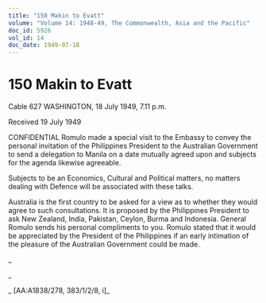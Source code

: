 ```yaml
---
title: "150 Makin to Evatt"
volume: "Volume 14: 1948-49, The Commonwealth, Asia and the Pacific"
doc_id: 5926
vol_id: 14
doc_date: 1949-07-18
---
```


# 150 Makin to Evatt

Cable 627 WASHINGTON, 18 July 1949, 7.11 p.m.

Received 19 July 1949

CONFIDENTIAL Romulo made a special visit to the Embassy to convey the personal invitation of the Philippines President to the Australian Government to send a delegation to Manila on a date mutually agreed upon and subjects for the agenda likewise agreeable.

Subjects to be an Economics, Cultural and Political matters, no matters dealing with Defence will be associated with these talks.

Australia is the first country to be asked for a view as to whether they would agree to such consultations. It is proposed by the Philippines President to ask New Zealand, India, Pakistan, Ceylon, Burma and Indonesia. General Romulo sends his personal compliments to you. Romulo stated that it would be appreciated by the President of the Philippines if an early intimation of the pleasure of the Australian Government could be made.

_

_

_ [AA:A1838/278, 383/1/2/8, i]_
